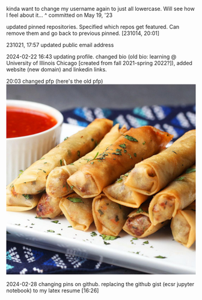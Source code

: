 kinda want to change my username again to just all lowercase. Will see how I feel about it...
^ committed on May 19, '23

updated pinned repositories. Specified which repos get featured. Can remove them and go back to previous pinned. [231014, 20:01]

231021, 17:57 updated public email address

2024-02-22 16:43 updating profile. changed bio (old bio: learning @ University of Illinois Chicago [created from fall 2021-spring 2022?]), added website (new domain) and linkedin links.

20:03 changed pfp (here's the old pfp) ![old profile picture](/lumpia.jpg)

2024-02-28 changing pins on github. replacing the github gist (ecsr jupyter notebook) to my latex resume [16:26]
